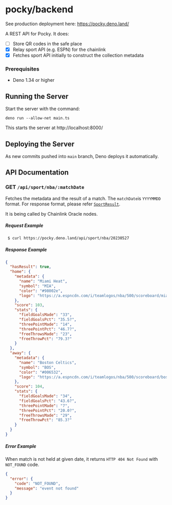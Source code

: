 # pocky/backend

See production deployment here: https://pocky.deno.land/

A REST API for Pocky. It does:
 - [ ] Store QR codes in the safe place
 - [x] Relay sport API (e.g. ESPN) for the chainlink
 - [x] Fetches sport API initially to construct the collection metadata

### Prerequisites

 * Deno 1.34 or higher

## Running the Server

Start the server with the command:

```
deno run --allow-net main.ts
```

This starts the server at http://localhost:8000/

## Deploying the Server

As new commits pushed into `main` branch, Deno deploys it automatically.


## API Documentation

### GET `/api/sport/nba/:matchDate`

Fetches the metadata and the result of a match. The `matchDate`is `YYYYMMDD` format.  For response format, please refer [`SportResult`](./sports/mapEspnEventToSportResult.ts).

 It is being called by Chainlink Oracle nodes.

##### Request Example

```bash
 $ curl https://pocky.deno.land/api/sport/nba/20230527
```

##### Response Example

```json
{
  "hasResult": true,
  "home": {
    "metadata": {
      "name": "Miami Heat",
      "symbol": "MIA",
      "color": "#98002e",
      "logo": "https://a.espncdn.com/i/teamlogos/nba/500/scoreboard/mia.png"
    },
    "score": 103,
    "stats": {
      "fieldGoalsMade": "33",
      "fieldGoalsPct": "35.5?",
      "threePointMade": "14",
      "threePointPct": "46.7?",
      "freeThrowsMade": "23",
      "freeThrowPct": "79.3?"
    }
  },
  "away": {
    "metadata": {
      "name": "Boston Celtics",
      "symbol": "BOS",
      "color": "#006532",
      "logo": "https://a.espncdn.com/i/teamlogos/nba/500/scoreboard/bos.png"
    },
    "score": 104,
    "stats": {
      "fieldGoalsMade": "34",
      "fieldGoalsPct": "43.6?",
      "threePointMade": "7",
      "threePointPct": "20.0?",
      "freeThrowsMade": "29",
      "freeThrowPct": "85.3?"
    }
  }
}
```

##### Error Example

When match is not held at given date, it returns `HTTP 404 Not Found` with `NOT_FOUND` code.

```json
{
  "error": {
    "code": "NOT_FOUND",
    "message": "event not found"
  }
}
```
